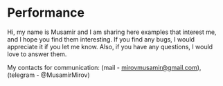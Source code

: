 
# Performance

Hi, my name is Musamir and I am sharing here examples that interest me, and I hope you find them interesting. If you find any bugs, I would appreciate it if you let me know. Also, if you have any questions, I would love to answer them. 

My contacts for communication: (mail - mirovmusamir@gmail.com), (telegram - @MusamirMirov)